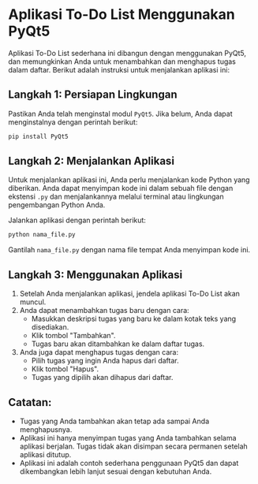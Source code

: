# Aplikasi To-Do List Menggunakan PyQt5

Aplikasi To-Do List sederhana ini dibangun dengan menggunakan PyQt5, dan memungkinkan Anda untuk menambahkan dan menghapus tugas dalam daftar. Berikut adalah instruksi untuk menjalankan aplikasi ini:

## Langkah 1: Persiapan Lingkungan

Pastikan Anda telah menginstal modul `PyQt5`. Jika belum, Anda dapat menginstalnya dengan perintah berikut:

```bash
pip install PyQt5
```

## Langkah 2: Menjalankan Aplikasi

Untuk menjalankan aplikasi ini, Anda perlu menjalankan kode Python yang diberikan. Anda dapat menyimpan kode ini dalam sebuah file dengan ekstensi `.py` dan menjalankannya melalui terminal atau lingkungan pengembangan Python Anda.

Jalankan aplikasi dengan perintah berikut:

```bash
python nama_file.py
```

Gantilah `nama_file.py` dengan nama file tempat Anda menyimpan kode ini.

## Langkah 3: Menggunakan Aplikasi

1. Setelah Anda menjalankan aplikasi, jendela aplikasi To-Do List akan muncul.
2. Anda dapat menambahkan tugas baru dengan cara:
   - Masukkan deskripsi tugas yang baru ke dalam kotak teks yang disediakan.
   - Klik tombol "Tambahkan".
   - Tugas baru akan ditambahkan ke dalam daftar tugas.
3. Anda juga dapat menghapus tugas dengan cara:
   - Pilih tugas yang ingin Anda hapus dari daftar.
   - Klik tombol "Hapus".
   - Tugas yang dipilih akan dihapus dari daftar.

## Catatan:

- Tugas yang Anda tambahkan akan tetap ada sampai Anda menghapusnya.
- Aplikasi ini hanya menyimpan tugas yang Anda tambahkan selama aplikasi berjalan. Tugas tidak akan disimpan secara permanen setelah aplikasi ditutup.
- Aplikasi ini adalah contoh sederhana penggunaan PyQt5 dan dapat dikembangkan lebih lanjut sesuai dengan kebutuhan Anda.

